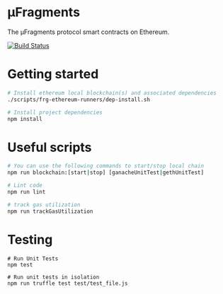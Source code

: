 # μFragments
The μFragments protocol smart contracts on Ethereum.

[![Build Status](https://travis-ci.com/frgprotocol/uFragments.svg?token=xxNsLhLrTiyG3pc78i5v&branch=master)](https://travis-ci.com/frgprotocol/uFragments)

# Getting started
```bash
# Install ethereum local blockchain(s) and associated dependencies
./scripts/frg-ethereum-runners/dep-install.sh

# Install project dependencies
npm install
```

# Useful scripts
``` bash
# You can use the following commands to start/stop local chain
npm run blockchain:[start|stop] [ganacheUnitTest|gethUnitTest]

# Lint code
npm run lint

# track gas utilization
npm run trackGasUtilization
```

# Testing
```
# Run Unit Tests
npm test

# Run unit tests in isolation
npm run truffle test test/test_file.js
```
